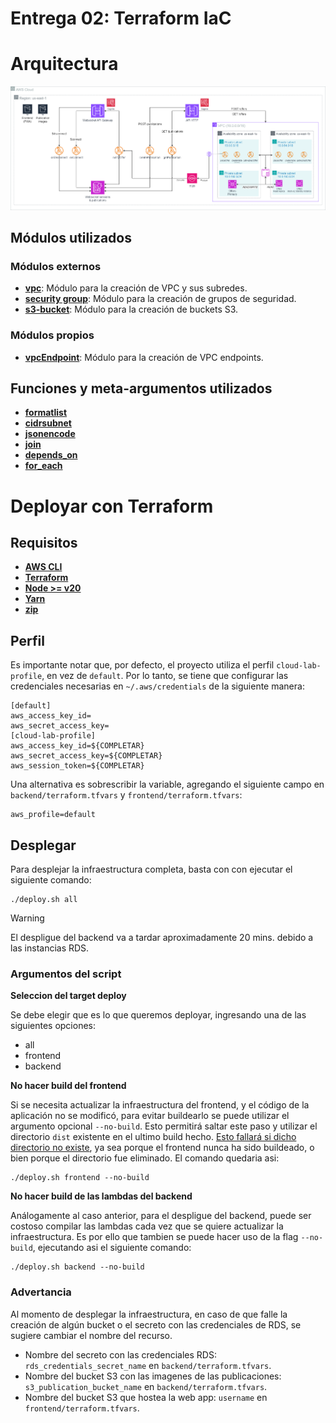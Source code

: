 # Entrega 02: Terraform IaC
# Arquitectura

![image.png](images/Arquitectura.png)

## Módulos utilizados
### Módulos externos
- **[vpc](https://registry.terraform.io/modules/terraform-aws-modules/vpc/aws/latest)**:
  Módulo para la creación de VPC y sus subredes.
- **[security group](https://registry.terraform.io/modules/terraform-aws-modules/security-group/aws/latest)**:
  Módulo para la creación de grupos de seguridad.
- **[s3-bucket](https://registry.terraform.io/modules/terraform-aws-modules/s3-bucket/aws/latest)**:
  Módulo para la creación de buckets S3.

### Módulos propios
- **[vpcEndpoint](backend/iacModules/vpcEndpoint)**:
  Módulo para la creación de VPC endpoints.

## Funciones y meta-argumentos utilizados
- **[formatlist](https://developer.hashicorp.com/terraform/language/functions/formatlist)**
- **[cidrsubnet](https://developer.hashicorp.com/terraform/language/functions/cidrsubnet)**
- **[jsonencode](https://developer.hashicorp.com/terraform/language/functions/jsonencode)**
- **[join](https://developer.hashicorp.com/terraform/language/functions/join)**
- **[depends_on](https://developer.hashicorp.com/terraform/language/meta-arguments/depends_on)**
- **[for_each](https://developer.hashicorp.com/terraform/language/meta-arguments/for_each)**

# Deployar con Terraform
## Requisitos
- **[AWS CLI](https://docs.aws.amazon.com/cli/latest/userguide/getting-started-install.html)**
- **[Terraform](https://developer.hashicorp.com/terraform/install)**
- **[Node >= v20](https://nodejs.org/en/download/package-manager)**
- **[Yarn](https://classic.yarnpkg.com/lang/en/docs/install)**
- **[zip](https://www.tecmint.com/install-zip-and-unzip-in-linux/)**

## Perfil
Es importante notar que, por defecto, el proyecto  utiliza el perfil `cloud-lab-profile`, en vez de `default`. Por lo tanto, se tiene que configurar las credenciales necesarias en `~/.aws/credentials` de la siguiente manera:
```
[default]
aws_access_key_id=
aws_secret_access_key=
[cloud-lab-profile]
aws_access_key_id=${COMPLETAR}
aws_secret_access_key=${COMPLETAR}
aws_session_token=${COMPLETAR}
```

Una alternativa es sobrescribir la variable, agregando el siguiente campo en `backend/terraform.tfvars` y `frontend/terraform.tfvars`:
```
aws_profile=default
```

## Desplegar
Para desplejar la infraestructura completa, basta con con ejecutar el siguiente comando:
```
./deploy.sh all
```

> [!WARNING]
> El despligue del backend va a tardar aproximadamente 20 mins. debido a las instancias RDS.

### Argumentos del script
**Seleccion del target deploy**

Se debe elegir que es lo que queremos deployar, ingresando una de las siguientes opciones:
- all
- frontend
- backend

**No hacer build del frontend**

Si se necesita actualizar la infraestructura del frontend, y el código de la aplicación no se modificó, para evitar buildearlo se puede utilizar el argumento opcional `--no-build`. Esto permitirá saltar este paso y utilizar el directorio `dist` existente en el ultimo build hecho. <u>Esto fallará si dicho directorio no existe</u>, ya sea porque el frontend nunca ha sido buildeado, o bien porque el directorio fue eliminado.
El comando quedaria asi:
```
./deploy.sh frontend --no-build
```

**No hacer build de las lambdas del backend**

Análogamente al caso anterior, para el despligue del backend, puede ser costoso compilar las lambdas cada vez que se quiere actualizar la infraestructura. Es por ello que tambien se puede hacer uso de la flag `--no-build`, ejecutando asi el siguiente comando:
```
./deploy.sh backend --no-build
```

### Advertancia
Al momento de desplegar la infraestructura, en caso de que falle la creación de algún bucket o el secreto con las credenciales de RDS, se sugiere cambiar el nombre del recurso. 
- Nombre del secreto con las credenciales RDS: `rds_credentials_secret_name` en `backend/terraform.tfvars`.
- Nombre del bucket S3 con las imagenes de las publicaciones: `s3_publication_bucket_name` en `backend/terraform.tfvars`.
- Nombre del bucket S3 que hostea la web app: `username` en `frontend/terraform.tfvars`.
